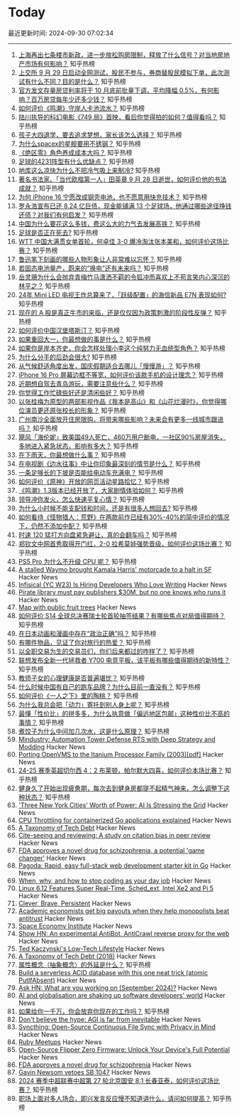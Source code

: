 # Today

最近更新时间: 2024-09-30 07:02:34

--- 
1. [上海再出七条楼市新政，进一步放松购房限制，释放了什么信号？对当地房地产市场有何影响？](https://www.zhihu.com/question/689470124) 知乎热榜
2. [上交所 9 月 29 日启动全网测试，股民不参与，券商替股民模拟下单，此次测试有什么不同？目的是什么？](https://www.zhihu.com/question/682461956) 知乎热榜
3. [官方发文存量房贷利率将于 10 月底前批量下调，平均降幅 0.5%，有何影响？百万房贷每年少还多少钱？](https://www.zhihu.com/question/689366863) 知乎热榜
4. [如何评价《鸣潮》守岸人卡池流水？](https://www.zhihu.com/question/685103490) 知乎热榜
5. [陆川执导的科幻电影《749 局》首映，看后你觉得拍的如何？值得看吗？](https://www.zhihu.com/question/689079411) 知乎热榜
6. [孩子大四退学，要去追求梦想，家长该怎么选择？](https://www.zhihu.com/question/680242580) 知乎热榜
7. [为什么spacex的星舰要用不锈钢？](https://www.zhihu.com/question/406813026) 知乎热榜
8. [《绝区零》角色养成成本大吗？](https://www.zhihu.com/question/664552969) 知乎热榜
9. [足球的4231阵型有什么优缺点？](https://www.zhihu.com/question/343376432) 知乎热榜
10. [地库这么凉快为什么不把冷气吸上来制冷?](https://www.zhihu.com/question/612815164) 知乎热榜
11. [著名书法家、「当代欧楷第一人」田英章 9 月 28 日逝世，如何评价他的书法成就？](https://www.zhihu.com/question/682215971) 知乎热榜
12. [为何 iPhone 16 宁愿改成钢壳电池，也不愿意用快充技术？](https://www.zhihu.com/question/667687176) 知乎热榜
13. [罗永浩宣布已还 8.24 亿巨债，现金能铺满 13 个足球场，他通过哪些途径挣钱还债？对我们有何启发？](https://www.zhihu.com/question/677043479) 知乎热榜
14. [中国为什么要花这么多钱，费这么大的力气去发展高铁？](https://www.zhihu.com/question/21347929) 知乎热榜
15. [足球是否正在死去?](https://www.zhihu.com/question/621569065) 知乎热榜
16. [WTT 中国大满贯女单首轮，何卓佳 3-0 爆冷淘汰张本美和，如何评价这场比赛？](https://www.zhihu.com/question/683869468) 知乎热榜
17. [鲁迅笔下刻画的哪些人物形象让人非常难以忘怀？](https://www.zhihu.com/question/668146382) 知乎热榜
18. [若固态电池量产，蔚来的“换电”还有未来吗？](https://www.zhihu.com/question/666257227) 知乎热榜
19. [岳灵珊为什么会抛弃青梅竹马潇洒不羁的令狐冲而喜欢上不苟言笑内心深沉的林平之？](https://www.zhihu.com/question/50539140) 知乎热榜
20. [24年 Mini LED 电视王炸总算来了，「跃级配置」的海信新品 E7N 表现如何?](https://www.zhihu.com/question/684529917) 知乎热榜
21. [现在的 A 股是真正牛市的来临，还是仅仅因为政策刺激的阶段性反弹？](https://www.zhihu.com/question/679697244) 知乎热榜
22. [如何评价中国汉堡塔斯汀？](https://www.zhihu.com/question/614636954) 知乎热榜
23. [如果重回大一，你最想做的事是什么？](https://www.zhihu.com/question/663855465) 知乎热榜
24. [如果你是岸本齐史，你会怎样处理小李这个纯努力无血统型角色？](https://www.zhihu.com/question/639132635) 知乎热榜
25. [为什么分手的后劲会很大?](https://www.zhihu.com/question/677818084) 知乎热榜
26. [从气候舒适角度出发，国庆假期适合去哪儿「慢慢游」？](https://www.zhihu.com/question/667500838) 知乎热榜
27. [iPhone 16 Pro 屏幕边框不等宽，如何评价该款手机的设计理念？](https://www.zhihu.com/question/668137224) 知乎热榜
28. [近期想自驾去青岛游玩，需要注意些什么？](https://www.zhihu.com/question/666034831) 知乎热榜
29. [你觉得工作忙碌些好还是清闲些好？](https://www.zhihu.com/question/668119472) 知乎热榜
30. [以张桂梅为原型的两部影视作品《我本是高山》和《山花烂漫时》，你觉得哪位演员更还原张校长的形象？](https://www.zhihu.com/question/666829128) 知乎热榜
31. [广州南沙全面放开住房限购，将带来哪些影响？未来会有更多一线城市跟进吗？](https://www.zhihu.com/question/673024136) 知乎热榜
32. [飓风「海伦妮」致美国49人死亡，460万用户断电，一社区90%房屋消失，多地进入紧急状态，影响有多大？](https://www.zhihu.com/question/680288984) 知乎热榜
33. [在下雨天，你最想做什么事？](https://www.zhihu.com/question/679235841) 知乎热榜
34. [在电视剧《边水往事》中让你印象最深刻的情节是什么？](https://www.zhihu.com/question/664432139) 知乎热榜
35. [一条足够长的下坡是否能给电动车充满电？](https://www.zhihu.com/question/628293792) 知乎热榜
36. [如何评价《原神》开放的网页活动星路拾忆？](https://www.zhihu.com/question/676986482) 知乎热榜
37. [《鸣潮》1.3版本已经开放了，大家剧情体验如何？](https://www.zhihu.com/question/684020677) 知乎热榜
38. [领导冲你发火，怎么快速平复心情？](https://www.zhihu.com/question/668084057) 知乎热榜
39. [为什么小时候不能支配钱和时间，还是有很多人想回去?](https://www.zhihu.com/question/640085678) 知乎热榜
40. [如何看待《怪物猎人：荒野》在两款前作已经有30%-40%的简中评价的情况下，仍然不添加中配？](https://www.zhihu.com/question/671765881) 知乎热榜
41. [时速 120 猛打方向盘紧急避让，真的会翻车吗？](https://www.zhihu.com/question/663950525) 知乎热榜
42. [郑钦文中网首秀取得开门红，2-0 拉希莫娃强势晋级，如何评价这场比赛？](https://www.zhihu.com/question/679311341) 知乎热榜
43. [PS5 Pro 为什么不升级 CPU 呢？](https://www.zhihu.com/question/667541816) 知乎热榜
44. [A stalled Waymo brought Kamala Harris' motorcade to a halt in SF](https://sfstandard.com/2024/09/28/waymo-halts-kamala-harris-san-francisco-motorcade/) Hacker News
45. [Infisical (YC W23) Is Hiring Developers Who Love Writing](https://www.ycombinator.com/companies/infisical/jobs/snlbWtr-technical-content-marketer) Hacker News
46. [Pirate library must pay publishers $30M, but no one knows who runs it](https://arstechnica.com/tech-policy/2024/09/pirate-library-must-pay-publishers-30m-but-no-one-knows-who-runs-it/) Hacker News
47. [Map with public fruit trees](https://mundraub.org/map) Hacker News
48. [如何评价 S14 全球总决赛瑞士轮首轮抽签结果？有哪些焦点对局值得期待？](https://www.zhihu.com/question/690717244) 知乎热榜
49. [在日本动画和漫画中存在“政治正确”吗？](https://www.zhihu.com/question/41117990) 知乎热榜
50. [有哪件物品，见证了你对旅行的热爱？](https://www.zhihu.com/question/666394131) 知乎热榜
51. [以全职交易为生的交易员们，你们后来都过的咋样了？](https://www.zhihu.com/question/572525501) 知乎热榜
52. [联想发布全新一代拯救者 Y700 电竞平板，该平板有哪些值得期待的新特性？](https://www.zhihu.com/question/668149025) 知乎热榜
53. [教师子女的心理健康是否普遍堪忧？](https://www.zhihu.com/question/664034662) 知乎热榜
54. [什么时候中国有自己的跑车品牌？为什么目前一直没有？](https://www.zhihu.com/question/455232411) 知乎热榜
55. [如何评价《一人之下》里的陶桃？](https://www.zhihu.com/question/606200856) 知乎热榜
56. [为什么我总会把「动力」寄托到别人身上呢？](https://www.zhihu.com/question/668235338) 知乎热榜
57. [最懂「性价比」的拼多多，为什么执意做「偏远地区包邮」这种性价比不高的事情？](https://www.zhihu.com/question/683033232) 知乎热榜
58. [煮饺子为什么中间加几次水，这是什么原理？](https://www.zhihu.com/question/635637744) 知乎热榜
59. [Mindustry: Automation Tower Defense RTS with Deep Strategy and Modding](https://github.com/Anuken/Mindustry) Hacker News
60. [Porting OpenVMS to the Itanium Processor Family (2003)[pdf]](https://de.openvms.org/TUD2004/Itanium.PDF) Hacker News
61. [24-25 赛季英超切尔西 4：2 布莱顿，帕尔默大四喜，如何评价本场比赛？](https://www.zhihu.com/question/680120869) 知乎热榜
62. [健身久了开始出现疲惫期，每次去到健身房都提不起精气神来，怎么调整下这种状态？](https://www.zhihu.com/question/667661892) 知乎热榜
63. ['Three New York Cities' Worth of Power: AI Is Stressing the Grid](https://www.wsj.com/business/energy-oil/ai-data-center-boom-spurs-race-to-find-power-87cf39dd) Hacker News
64. [CPU Throttling for containerized Go applications explained](https://kanishk.io/posts/cpu-throttling-in-containerized-go-apps/) Hacker News
65. [A Taxonomy of Tech Debt](https://technology.riotgames.com/news/taxonomy-tech-debt) Hacker News
66. [Cite-seeing and reviewing: A study on citation bias in peer review](https://journals.plos.org/plosone/article?id=10.1371/journal.pone.0283980) Hacker News
67. [FDA approves a novel drug for schizophrenia, a potential 'game changer'](https://www.washingtonpost.com/business/2024/09/26/fda-antipsychotic-mental-illness-alzheimers/) Hacker News
68. [Pagoda: Rapid, easy full-stack web development starter kit in Go](https://github.com/mikestefanello/pagoda) Hacker News
69. [When, why, and how to stop coding as your day job](https://kevingoldsmith.substack.com/p/when-why-and-how-to-stop-coding-as) Hacker News
70. [Linux 6.12 Features Super Real-Time, Sched_ext, Intel Xe2 and Pi 5](https://www.phoronix.com/review/linux-612-features#google_vignette) Hacker News
71. [Clever, Brave, Persistent](https://camhashemi.com/posts/clever-brave-persistent) Hacker News
72. [Academic economists get big payouts when they help monopolists beat antitrust](https://pluralistic.net/2024/09/25/epistemological-chaos/#incentives-matter) Hacker News
73. [Space Economy Institute](https://spaceeconomyinstitute.com/master-in-space-economy/) Hacker News
74. [Show HN: An experimental AntiBot, AntiCrawl reverse proxy for the web](https://github.com/pulkitsharma07/OnlyHumans-Proxy) Hacker News
75. [Ted Kaczynski's Low-Tech Lifestyle](https://www.thetedkarchive.com/library/ted-kaczynski-ted-kaczynski-s-low-tech-lifestyle) Hacker News
76. [A Taxonomy of Tech Debt (2018)](https://technology.riotgames.com/news/taxonomy-tech-debt) Hacker News
77. [属性概念（抽象概念）的外延是什么？](https://www.zhihu.com/question/667388132) 知乎热榜
78. [Build a serverless ACID database with this one neat trick (atomic PutIfAbsent)](https://notes.eatonphil.com/2024-09-29-build-a-serverless-acid-database-with-this-one-neat-trick.html) Hacker News
79. [Ask HN: What are you working on (September 2024)?](https://news.ycombinator.com/item?id=41690087) Hacker News
80. [AI and globalisation are shaking up software developers' world](https://www.economist.com/business/2024/09/29/ai-and-globalisation-are-shaking-up-software-developers-world) Hacker News
81. [如果给你一千万，你会放弃你现在的工作吗？](https://www.zhihu.com/question/666945768) 知乎热榜
82. [Don't believe the hype: AGI is far from inevitable](https://www.ru.nl/en/research/research-news/dont-believe-the-hype-agi-is-far-from-inevitable) Hacker News
83. [Syncthing: Open-Source Continuous File Sync with Privacy in Mind](https://github.com/syncthing/syncthing) Hacker News
84. [Ruby Meetups](https://rubyconferences.org/meetups/) Hacker News
85. [Open-Source Flipper Zero Firmware: Unlock Your Device's Full Potential](https://github.com/flipperdevices/flipperzero-firmware) Hacker News
86. [FDA approves a novel drug for schizophrenia](https://www.washingtonpost.com/business/2024/09/26/fda-antipsychotic-mental-illness-alzheimers/) Hacker News
87. [Gavin Newsom vetoes SB 1047](https://www.wsj.com/tech/ai/californias-gavin-newsom-vetoes-controversial-ai-safety-bill-d526f621) Hacker News
88. [2024 赛季中超联赛中超第 27 轮北京国安 8:1 长春亚泰，如何评价这场比赛？](https://www.zhihu.com/question/679337516) 知乎热榜
89. [职场上面对多人场合，即兴发言反应慢不知道讲什么，请问如何提高？](https://www.zhihu.com/question/667663121) 知乎热榜
